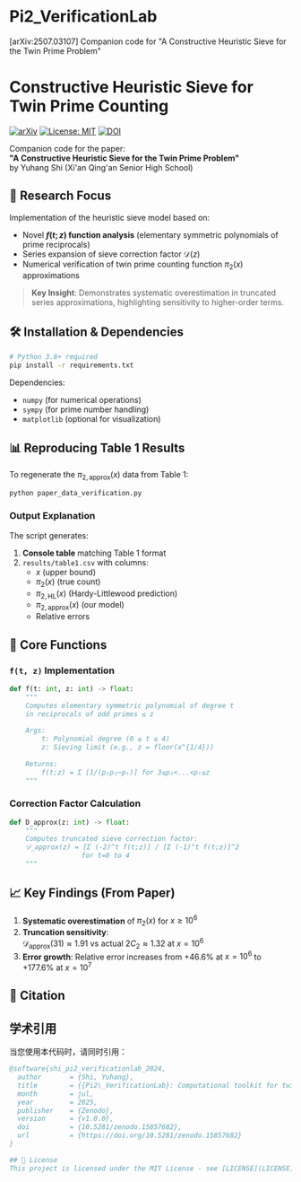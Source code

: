 # Pi2_VerificationLab
[arXiv:2507.03107] Companion code for "A Constructive Heuristic Sieve for the Twin Prime Problem"
# Constructive Heuristic Sieve for Twin Prime Counting

[![arXiv](https://img.shields.io/badge/arXiv-2507.03107-b31b1b.svg)](https://arxiv.org/abs/2507.03107)
[![License: MIT](https://img.shields.io/badge/License-MIT-yellow.svg)](LICENSE)
[![DOI](https://zenodo.org/badge/DOI/10.5281/zenodo.15857682.svg)](https://doi.org/10.5281/zenodo.15857682)

Companion code for the paper:  
**"A Constructive Heuristic Sieve for the Twin Prime Problem"**  
by Yuhang Shi (Xi'an Qing'an Senior High School)

## 🔬 Research Focus
Implementation of the heuristic sieve model based on:
- Novel **$f(t;z)$ function analysis** (elementary symmetric polynomials of prime reciprocals)
- Series expansion of sieve correction factor $\mathcal{D}(z)$
- Numerical verification of twin prime counting function $\pi_2(x)$ approximations

> **Key Insight**: Demonstrates systematic overestimation in truncated series approximations, highlighting sensitivity to higher-order terms.

## 🛠️ Installation & Dependencies
```bash
# Python 3.8+ required
pip install -r requirements.txt
```
Dependencies:  
- `numpy` (for numerical operations)
- `sympy` (for prime number handling)
- `matplotlib` (optional for visualization)

## 📊 Reproducing Table 1 Results
To regenerate the $\pi_{2,\text{approx}}(x)$ data from Table 1:
```bash
python paper_data_verification.py
```

### Output Explanation
The script generates:
1. **Console table** matching Table 1 format
2. `results/table1.csv` with columns:
   - $x$ (upper bound)
   - $\pi_2(x)$ (true count)
   - $\pi_{2,\text{HL}}(x)$ (Hardy-Littlewood prediction)
   - $\pi_{2,\text{approx}}(x)$ (our model)
   - Relative errors

## 🧮 Core Functions
### `f(t, z)` Implementation
```python
def f(t: int, z: int) -> float:
    """
    Computes elementary symmetric polynomial of degree t
    in reciprocals of odd primes ≤ z
    
    Args:
        t: Polynomial degree (0 ≤ t ≤ 4)
        z: Sieving limit (e.g., z = floor(x^{1/4}))
    
    Returns:
        f(t;z) = Σ [1/(p₁p₂⋯pₜ)] for 3≤p₁<...<pₜ≤z
    """
```

### Correction Factor Calculation
```python
def D_approx(z: int) -> float:
    """
    Computes truncated sieve correction factor:
    𝒟_approx(z) = [Σ (-2)^t f(t;z)] / [Σ (-1)^t f(t;z)]^2 
                  for t=0 to 4
    """
```

## 📈 Key Findings (From Paper)
1. **Systematic overestimation** of $\pi_2(x)$ for $x \geq 10^6$
2. **Truncation sensitivity**:  
   $\mathcal{D}_{\text{approx}}(31) \approx 1.91$ vs actual $2C_2 \approx 1.32$ at $x=10^6$
3. **Error growth**: Relative error increases from +46.6% at $x=10^6$ to +177.6% at $x=10^7$

## 📖 Citation
## 学术引用
当您使用本代码时，请同时引用：
```bibtex
@software{shi_pi2_verificationlab_2024,
  author       = {Shi, Yuhang},
  title        = {{Pi2\_VerificationLab}: Computational toolkit for twin prime sieve analysis},
  month        = jul,
  year         = 2025,
  publisher    = {Zenodo},
  version      = {v1.0.0},
  doi          = {10.5281/zenodo.15857682},
  url          = {https://doi.org/10.5281/zenodo.15857682}
}

## 📜 License
This project is licensed under the MIT License - see [LICENSE](LICENSE) for details.
```
